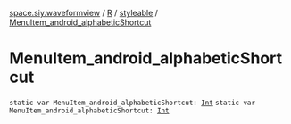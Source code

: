 [space.siy.waveformview](../../index.md) / [R](../index.md) / [styleable](index.md) / [MenuItem_android_alphabeticShortcut](./-menu-item_android_alphabetic-shortcut.md)

# MenuItem_android_alphabeticShortcut

`static var MenuItem_android_alphabeticShortcut: `[`Int`](https://kotlinlang.org/api/latest/jvm/stdlib/kotlin/-int/index.html)
`static var MenuItem_android_alphabeticShortcut: `[`Int`](https://kotlinlang.org/api/latest/jvm/stdlib/kotlin/-int/index.html)